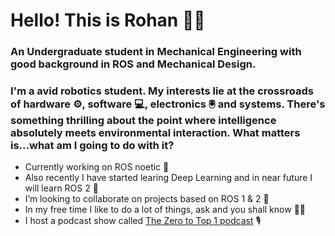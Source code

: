 # Hello! This is Rohan :raising_hand_man:

### An Undergraduate student in Mechanical Engineering with good background in ROS and Mechanical Design. 

### I'm a avid robotics student. My interests lie at the crossroads of hardware :gear:, software :computer:, electronics :trackball: and systems. There's something thrilling about the point where intelligence absolutely meets environmental interaction. What matters is...what am I going to do with it?



<!-- **rohanwadkar/rohanwadkar** is a ✨ _special_ ✨ repository because its `README.md` (this file) appears on your GitHub profile. -->

<!-- Here are some ideas to get you started: -->

- Currently working on ROS noetic  🔭
- Also recently I have started learing Deep Learning and in near future I will learn ROS 2  🌱
- I’m looking to collaborate on projects based on ROS 1 & 2  :handshake: 
- In my free time I like to do a lot of things, ask and you shall know  :bowing_man:
- I host a podcast show called [The Zero to Top 1 podcast](https://open.spotify.com/show/5l6ZdLnwyXeqVUoQki8U95)  :studio_microphone:

